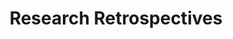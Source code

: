 ---
title: Research Retrospectives
description: A paper is only able to have so much information, and rarely do we tell the stories of research in academic writing. These blog posts cover both the stories behind the research as well as additional thoughts which need a place different than a paper to live.
image: cover.jpg

# Badge style
style:
    background: "#16929c"
    color: "#fff"
---